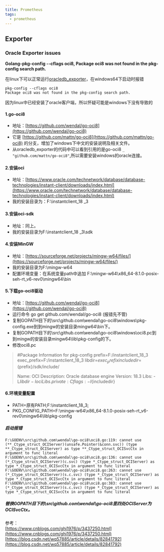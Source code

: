```yaml
---
title: Prometheus
tags:
  - prometheus
---
```


## Exporter

### Oracle Exporter issues

**Golang-pkg-config --cflags oci8, Package oci8 was not found in the pkg-config search path.**

在linux下可以正常运行[oracledb_exporter](https://github.com/iamseth/oracledb_exporter)，在windows64下启动时报错
```
pkg-config --cflags oci8
Package oci8 was not found in the pkg-config search path.
```
因为linux中已经安装了oracle客户端，所以怀疑可能是windows下没有导致的


#### 1.go-oci8
- 地址：[https://github.com/wendal/go-oci8](https://github.com/wendal/go-oci8)
- 它是 [https://github.com/mattn/go-oci8](https://github.com/mattn/go-oci8) 的分支，增加了windows下中文的安装说明及相关文件。
- 从oracledb_exporter的代码中可以看到引用的是go-oci8
`_ "github.com/mattn/go-oci8"`,所以需要安装windows的oracle连接。

#### 2.安装oci
- 地址：[https://www.oracle.com/technetwork/database/database-technologies/instant-client/downloads/index.html](https://www.oracle.com/technetwork/database/database-technologies/instant-client/downloads/index.html)
- 我的安装目录为：F:\instantclient_18 _3

#### 3.安装oci-sdk
- 地址：同上。
- 我的安装目录为F:\instantclient_18 _3\sdk

#### 4.安装MinGW
- 地址：[https://sourceforge.net/projects/mingw-w64/files/](https://sourceforge.net/projects/mingw-w64/files/)
- 我的安装目录为F:\mingw-w64
- 配置环境变量：在系统变量path中追加 F:\mingw-w64\x86_64-8.1.0-posix-seh-rt_v6-rev0\mingw64\bin

#### 5.下载go-oci8驱动
- 地址：[https://github.com/wendal/go-oci8](https://github.com/wendal/go-oci8)
- 运行命令 go get github.com/wendal/go-oci8 (报错先不管)
- 复制GOPATH目下的\src\github.com\wendal\go-oci8\windows\pkg-config.exe到到mingw的安装目录mingw64\bin下。
- 复制GOPATH目下的\src\github.com\wendal\go-oci8\windows\oci8.pc到到mingw的安装目录mingw64\lib\pkg-config的下。
- 修改oci8.pc
> #Package Information for pkg-config
> prefix=F:/instantclient_18_3
> exec_prefix=F:/instantclient_18_3
> libdir=${exec_prefix}
> includedir=${prefix}/sdk/include/
>
> Name: OCI
> Description: Oracle database engine
> Version: 18.3
> Libs: -L${libdir} -loci
> Libs.private:
> Cflags: -I${includedir}

#### 6.环境变量配置
- PATH=原有PATH;F:\instantclient_18_3;
- PKG_CONFIG_PATH=F:\mingw-w64\x86_64-8.1.0-posix-seh-rt_v6-rev0\mingw64\lib\pkg-config


##### 启动报错
```
F:\GOENV\src\github.com\wendal\go-oci8\oci8.go:119: cannot use (**_Ctype_struct_OCIServer)(unsafe.Pointer(&conn.svc)) (type **_Ctype_struct_OCIServer) as type **_Ctype_struct_OCISvcCtx in argument to func literal
F:\GOENV\src\github.com\wendal\go-oci8\oci8.go:136: cannot use (*_Ctype_struct_OCIServer)(c.svc) (type *_Ctype_struct_OCIServer) as type *_Ctype_struct_OCISvcCtx in argument to func literal
F:\GOENV\src\github.com\wendal\go-oci8\oci8.go:263: cannot use (*_Ctype_struct_OCIServer)(s.c.svc) (type *_Ctype_struct_OCIServer) as type *_Ctype_struct_OCISvcCtx in argument to func literal
F:\GOENV\src\github.com\wendal\go-oci8\oci8.go:383: cannot use (*_Ctype_struct_OCIServer)(s.c.svc) (type *_Ctype_struct_OCIServer) as type *_Ctype_struct_OCISvcCtx in argument to func literal
```
##### 替换GOPATH目下的\src\github.com\wendal\go-oci8里四处OCIServer为OCISvcCtx。

参考：  
[https://www.cnblogs.com/ghj1976/p/3437250.html](https://www.cnblogs.com/ghj1976/p/3437250.html)  
[https://blog.csdn.net/wq57885/article/details/82841792](https://blog.csdn.net/wq57885/article/details/82841792)  